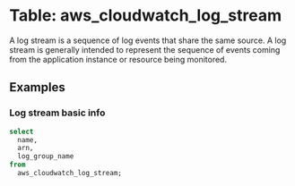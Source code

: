 # Table: aws_cloudwatch_log_stream

A log stream is a sequence of log events that share the same source. A log stream is generally intended to represent the sequence of events coming from the application instance or resource being monitored.

## Examples

### Log stream basic info

```sql
select
  name,
  arn,
  log_group_name
from
  aws_cloudwatch_log_stream;
```
